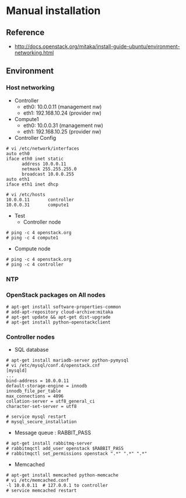 # Manual installation

## Reference
- http://docs.openstack.org/mitaka/install-guide-ubuntu/environment-networking.html

## Environment
### Host networking
- Controller
  - eth0: 10.0.0.11  (management nw)
  - eth1: 192.168.10.24 (provider nw)
- Compute1 
  - eth0: 10.0.0.31  (management nw)  
  - eth1: 192.168.10.25 (provider nw)
- Controller Config
```
# vi /etc/network/interfaces
auto eth0
iface eth0 inet static
      address 10.0.0.11
      netmask 255.255.255.0
      broadcast 10.0.0.255
auto eth1
iface eth1 inet dhcp

# vi /etc/hosts
10.0.0.11       controller
10.0.0.31       compute1
```
- Test
  - Controller node
```
# ping -c 4 openstack.org
# ping -c 4 compute1
```
  - Compute node
```
# ping -c 4 openstack.org
# ping -c 4 controller
```
### NTP 
### OpenStack packages on All nodes
```
# apt-get install software-properties-common
# add-apt-repository cloud-archive:mitaka
# apt-get update && apt-get dist-upgrade
# apt-get install python-openstackclient
```
### Controller nodes
- SQL database
```
# apt-get install mariadb-server python-pymysql
# vi /etc/mysql/conf.d/openstack.cnf
[mysqld]
...
bind-address = 10.0.0.11
default-storage-engine = innodb
innodb_file_per_table
max_connections = 4096
collation-server = utf8_general_ci
character-set-server = utf8

# service mysql restart
# mysql_secure_installation
```
- Message queue : RABBIT_PASS
```
# apt-get install rabbitmq-server
# rabbitmqctl add_user openstack $RABBIT_PASS
# rabbitmqctl set_permissions openstack ".*" ".*" ".*"
```
- Memcached
```
# apt-get install memcached python-memcache
# vi /etc/memcached.conf
-l 10.0.0.11  # 127.0.0.1 to controller
# service memcached restart
```

